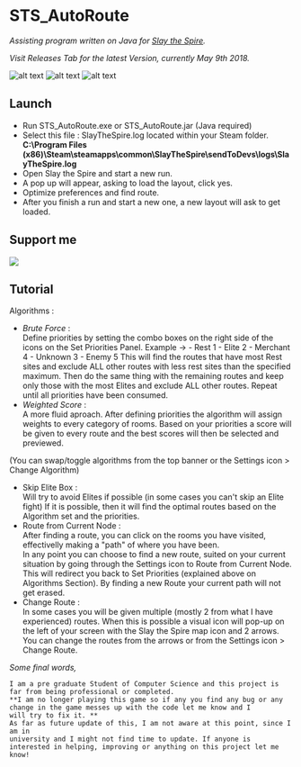 # STS_AutoRoute
*Assisting program written on Java for [Slay the Spire](http://store.steampowered.com/app/646570/Slay_the_Spire/).*

*Visit Releases Tab for the latest Version, currently May 9th 2018.*

![alt text](https://raw.githubusercontent.com/karakasis/STS_AutoRoute/master-project/new_images/tutorial/STS%20Screenshots/2.png)
![alt text](https://raw.githubusercontent.com/karakasis/STS_AutoRoute/master-project/new_images/tutorial/STS%20Screenshots/1.png)
![alt text](https://raw.githubusercontent.com/karakasis/STS_AutoRoute/master-project/new_images/tutorial/STS%20Screenshots/3.png)



## Launch

- Run STS_AutoRoute.exe or STS_AutoRoute.jar (Java required)
- Select this file : SlayTheSpire.log located within your Steam folder. 
**C:\Program Files (x86)\Steam\steamapps\common\SlayTheSpire\sendToDevs\logs\SlayTheSpire.log**
- Open Slay the Spire and start a new run.
- A pop up will appear, asking to load the layout, click yes.
- Optimize preferences and find route.
- After you finish a run and start a new one, a new layout will ask to get loaded.

## Support me

[![](https://www.paypalobjects.com/en_US/i/btn/btn_donateCC_LG.gif)](https://www.paypal.com/cgi-bin/webscr?cmd=_s-xclick&hosted_button_id=XKQ7R4AWWVFR4)

## Tutorial
  
  Algorithms : 
  - *Brute Force* :  
     Define priorities by setting the combo boxes on the right side of the icons on the Set Priorities Panel.
     Example -> - Rest 1
                - Elite 2
                - Merchant 4
                - Unknown 3
                - Enemy 5
     This will find the routes that have most Rest sites and exclude ALL other routes with less rest sites than the specified maximum.
     Then do the same thing with the remaining routes and keep only those with the most Elites and exclude ALL other routes.
     Repeat until all priorities have been consumed.
  - *Weighted Score* :  
     A more fluid aproach. After defining priorities the algorithm will assign weights to every category of rooms.
     Based on your priorities a score will be given to every route and the best scores will then be selected and previewed.
     
 (You can swap/toggle algorithms from the top banner or the Settings icon > Change Algorithm)
  
  - Skip Elite Box :  
  Will try to avoid Elites if possible (in some cases you can't skip an Elite fight)
  If it is possible, then it will find the optimal routes based on the Algorithm set and the priorities.  
  - Route from Current Node :  
  After finding a route, you can click on the rooms you have visited, effectivelly making a "path" of where you have been.  
  In any point you can choose to find a new route, suited on your current situation by going through the Settings icon to Route
  from Current Node. This will redirect you back to Set Priorities (explained above on Algorithms Section). By finding a new Route 
  your current path will not get erased.  
  - Change Route :  
  In some cases you will be given multiple (mostly 2 from what I have experienced) routes. When this is possible a visual icon will 
  pop-up on the left of your screen with the Slay the Spire map icon and 2 arrows. You can change the routes from the arrows or from the
  Settings icon > Change Route.  
  
  
  *Some final words,*
  
    I am a pre graduate Student of Computer Science and this project is far from being professional or completed.
    **I am no longer playing this game so if any you find any bug or any change in the game messes up with the code let me know and I
    will try to fix it. **
    As far as future update of this, I am not aware at this point, since I am in 
    university and I might not find time to update. If anyone is interested in helping, improving or anything on this project let me
    know!
   

